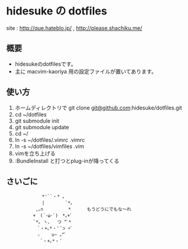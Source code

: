 hidesuke の dotfiles
====================

site : http://que.hateblo.jp/ ,  http://please.shachiku.me/

概要
----

* hidesukeのdotfilesです。
* 主に macvim-kaoriya 用の設定ファイルが置いてあります。

使い方
------

1. ホームディレクトリで git clone git@github.com:hidesuke/dotfiles.git
2. cd ~/dotfiles
3. git submodule init
4. git submodule update
5. cd ~/
6. ln -s ~/dotfiles/.vimrc .vimrc
7. ln -s ~/dotfiles/vimfiles .vim
8. vimを立ち上げる
9. :BundleInstall と打つとplug-inが降ってくる

さいごに
--------

	　　　　　　　　*'``・* 。
	　　　　　　　　|　　　　 `*。
	　　　　 　　,｡∩　　　　 　* 　　　もうどうにでもな～れ
	　　　　　　+　(´･ω･`)　*｡+ﾟ
	　　　　　　`*｡ ヽ、　 つ *ﾟ*
	　　　　　　　`・+｡*・' ﾟ⊃ +ﾟ
	　　　　　　　☆　　 ∪~ ｡*ﾟ
	　 　　　　　　`・+｡*・ ﾟ

